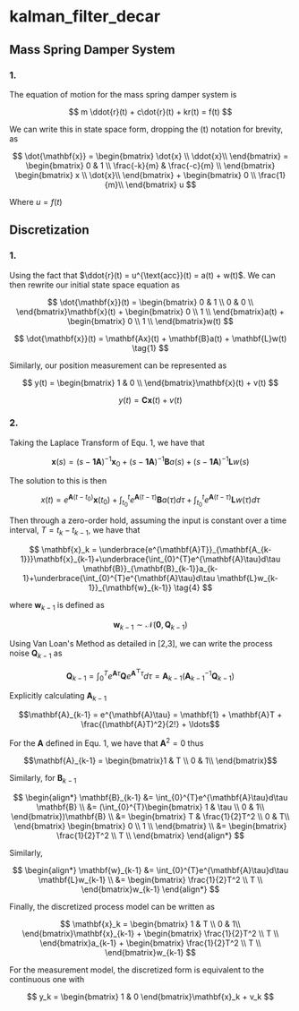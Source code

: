 # kalman_filter_decar 

## Mass Spring Damper System
### 1.
The equation of motion for the mass spring damper system is

$$
m \ddot{r}(t) + c\dot{r}(t) + kr(t) = f(t)
$$

We can write this in state space form, dropping the (t) notation for
brevity, as 

$$
\dot{\mathbf{x}} = 
\begin{bmatrix}
\dot{x} \\
\ddot{x}\\
\end{bmatrix} =
\begin{bmatrix}
0 & 1 \\
\frac{-k}{m} & \frac{-c}{m} \\
\end{bmatrix}
\begin{bmatrix}
x \\
\dot{x}\\
\end{bmatrix} + 
\begin{bmatrix}
0 \\
\frac{1}{m}\\
\end{bmatrix}
u
$$

Where $u = f(t)$ 

## Discretization
### 1.

Using the fact that $\ddot{r}(t) = u^{\text{acc}}(t) = 
a(t) + w(t)$. We can then rewrite our initial state space equation
as

$$
\dot{\mathbf{x}}(t) =
\begin{bmatrix}
0 & 1 \\
0 & 0 \\
\end{bmatrix}\mathbf{x}(t) +
\begin{bmatrix}
0 \\
1 \\
\end{bmatrix}a(t)
+
\begin{bmatrix}
0 \\
1 \\
\end{bmatrix}w(t)
$$

$$
\dot{\mathbf{x}}(t) = \mathbf{Ax}(t) + \mathbf{B}a(t) + \mathbf{L}w(t) \tag{1}
$$

Similarly, our position measurement can be represented as

$$
y(t) = \begin{bmatrix}
1 & 0 \\
\end{bmatrix}\mathbf{x}(t) + v(t)
$$

$$
y(t) = \mathbf{Cx}(t) + v(t) \tag{2}
$$

### 2.
Taking the Laplace Transform of Equ. 1, we have that

$$
\mathbf{x}(s) = (s -\mathbf{1A})^{-1}\mathbf{x}_0 + (s -\mathbf{1A})^{-1}\mathbf{B}a(s) + (s -\mathbf{1A})^{-1}\mathbf{L}w(s) \tag{3}
$$

The solution to this is then

$$
x(t) = e^{\mathbf{A}(t-t_0)}\mathbf{x}(t_0) + \int_{t_0}^{t}e^{\mathbf{A}(t-\tau)}\mathbf{B}a(\tau)d\tau +\int_{t_0}^{t}e^{\mathbf{A}(t-\tau)}\mathbf{L}w(\tau)d\tau
$$

Then through a zero-order hold, assuming the input is constant over
a time interval, $T = t_{k}- t_{k-1}$, we have that

$$
\mathbf{x}_k = \underbrace{e^{\mathbf{A}T}}_{\mathbf{A_{k-1}}}\mathbf{x}_{k-1}+\underbrace{\int_{0}^{T}e^{\mathbf{A}\tau}d\tau \mathbf{B}}_{\mathbf{B}_{k-1}}a_{k-1}+\underbrace{\int_{0}^{T}e^{\mathbf{A}\tau}d\tau \mathbf{L}w_{k-1}}_{\mathbf{w}_{k-1}} \tag{4}
$$

where $\mathbf{w}_{k-1}$ is defined as

$$
\mathbf{w}_{k-1} \sim \mathcal{N}(\mathbf{0},\mathbf{Q}_{k-1}) \tag{5}
$$

Using Van Loan's Method as detailed in [2,3], we can write
the process noise $\mathbf{Q}_{k-1}$ as

$$
\mathbf{Q}_{k-1} = \int_{0}^{T}e^{\mathbf{A}\tau}\mathbf{Q}e^{\mathbf{A^{\top}}\tau}d\tau = \mathbf{A}_{k-1}(\mathbf{A}_{k-1}^{-1}\mathbf{Q}_{k-1})
$$

Explicitly calculating $\mathbf{A}_{k-1}$

$$\mathbf{A}_{k-1} = e^{\mathbf{A}\tau} = \mathbf{1} + \mathbf{A}T + \frac{(\mathbf{A}T)^2}{2!} + \ldots$$

For the $\mathbf{A}$ defined in Equ. 1, we have that $\mathbf{A}^2 = 0$ thus

$$\mathbf{A}_{k-1} =
\begin{bmatrix}1 & T \\
0 & 1\\
\end{bmatrix}$$

Similarly, for $\mathbf{B}_{k-1}$

$$
\begin{align*}
\mathbf{B}_{k-1} &= \int_{0}^{T}e^{\mathbf{A}\tau}d\tau \mathbf{B} \\
&=  (\int_{0}^{T}\begin{bmatrix}
1 & \tau \\
0 & 1\\
\end{bmatrix})\mathbf{B} \\
&= \begin{bmatrix}
T & \frac{1}{2}T^2 \\
0 & T\\
\end{bmatrix}
\begin{bmatrix}
0 \\
1 \\
\end{bmatrix} \\
&=
\begin{bmatrix}
\frac{1}{2}T^2 \\
T \\
\end{bmatrix}
\end{align*}
$$

Similarly,

$$
\begin{align*}
\mathbf{w}_{k-1} &= \int_{0}^{T}e^{\mathbf{A}\tau}d\tau \mathbf{L}w_{k-1} \\
&= \begin{bmatrix}
\frac{1}{2}T^2 \\
T \\
\end{bmatrix}w_{k-1}
\end{align*}
$$

Finally, the discretized process model can be written as

$$
\mathbf{x}_k =
\begin{bmatrix}
1 & T \\
0 & 1\\
\end{bmatrix}\mathbf{x}_{k-1} +
\begin{bmatrix}
\frac{1}{2}T^2 \\
T \\
\end{bmatrix}a_{k-1} +
\begin{bmatrix}
\frac{1}{2}T^2 \\
T \\
\end{bmatrix}w_{k-1}
$$

For the measurement model, the discretized form is equivalent to the continuous one with

$$
y_k = \begin{bmatrix} 
1 & 0 
\end{bmatrix}\mathbf{x}_k + v_k
$$

